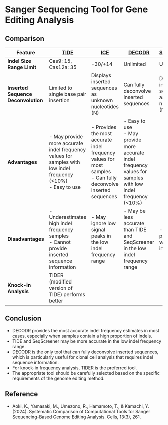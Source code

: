 # Sanger Sequencing Tool for Gene Editing Analysis
## **Comparison**
| Feature                | [TIDE](https://tide.nki.nl)                                                                | [ICE](https://ice.editco.bio/#/)                                                                 | [DECODR](https://decodr.org)                                                                 | [SeqScreener](https://www.thermofisher.com/us/en/home/life-science/sequencing/sanger-sequencing/applications/crispr-talen-genome-editing-sanger-sequencing/seqscreener-gene-edit-confirmation-app.html)                                                                 |
|------------------------|----------------------------------------------------------------------|---------------------------------------------------------------------|------------------------------------------------------------------------|------------------------------------------------------------------------------|
| **Indel Size Range Limit** | Cas9: 15, Cas12a: 35                                               | -30/+14                                                              | Unlimited                                                              | Unknown                                                                      |
| **Inserted Sequence Deconvolution** | Limited to single base pair insertion                           | Displays inserted sequences as unknown nucleotides (N)                | Can fully deconvolve inserted sequences                                | Displays inserted sequences as unknown nucleotides (N)                       |
| **Advantages**         | - May provide more accurate indel frequency values for samples with low indel frequency (<10%)<br>- Easy to use | - Provides the most accurate indel frequency values for most samples<br>- Can fully deconvolve inserted sequences | - Easy to use<br>- May provide more accurate indel frequency values for samples with low indel frequency (<10%) |                                                                              |
| **Disadvantages**      | - Underestimates high indel frequency samples<br>- Cannot provide inserted sequence information | - May ignore low signal peaks in the low indel frequency range        | - May be less accurate than TIDE and SeqScreener in the low indel frequency range | - Cannot provide window size information                                      |
| **Knock-in Analysis**  | TIDER (modified version of TIDE) performs better                     |                                                                     |                                                                        |                                                                              |                                                                        |

## **Conclusion**
- DECODR provides the most accurate indel frequency estimates in most cases, especially when samples contain a high proportion of indels.
- TIDE and SeqScreener may be more accurate in the low indel frequency range.
- DECODR is the only tool that can fully deconvolve inserted sequences, which is particularly useful for clonal cell analysis that requires indel sequence information.
- For knock-in frequency analysis, TIDER is the preferred tool.
- The appropriate tool should be carefully selected based on the specific requirements of the genome editing method.

## **Reference**
* Aoki, K., Yamasaki, M., Umezono, R., Hamamoto, T., & Kamachi, Y. (2024). Systematic Comparison of Computational Tools for Sanger Sequencing-Based Genome Editing Analysis. Cells, 13(3), 261.